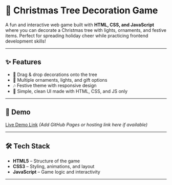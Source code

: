 # 🎄 Christmas Tree Decoration Game  

A fun and interactive web game built with **HTML, CSS, and JavaScript** where you can decorate a Christmas tree with lights, ornaments, and festive items. Perfect for spreading holiday cheer while practicing frontend development skills!  

---

## ✨ Features  
- 🎁 Drag & drop decorations onto the tree  
- 🌟 Multiple ornaments, lights, and gift options  
- 🎶 Festive theme with responsive design  
- 🎨 Simple, clean UI made with HTML, CSS, and JS only  

---

## 🚀 Demo  
[Live Demo Link](#) *(Add GitHub Pages or hosting link here if available)*  

---

## 🛠️ Tech Stack  
- **HTML5** – Structure of the game  
- **CSS3** – Styling, animations, and layout  
- **JavaScript** – Game logic and interactivity  

---



